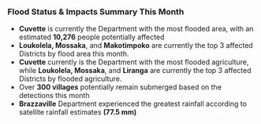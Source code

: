 ### Flood Status & Impacts Summary This Month
- **Cuvette** is currently the Department with the most flooded area, with an estimated **10,276** people potentially affected
- **Loukolela, Mossaka**, and **Makotimpoko** are currently the top 3 affected Districts by flood area this month.
- **Cuvette** currently is the Department with the most flooded agriculture, while **Loukolela, Mossaka**, and **Liranga** are currently the top 3 affected Districts by flooded agriculture. 
- Over **300 villages** potentially remain submerged based on the detections this month
- **Brazzaville** Department experienced the greatest rainfall according to satellite rainfall estimates **(77.5 mm)**
